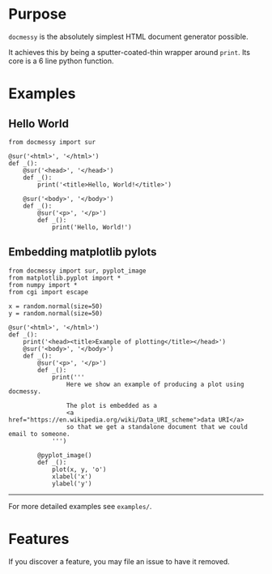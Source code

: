 
Purpose
=======

`docmessy` is the absolutely simplest HTML document generator possible.

It achieves this by being a sputter-coated-thin wrapper around `print`. Its core is a 6 line python function.

Examples
========

Hello World
-----------

    from docmessy import sur

    @sur('<html>', '</html>')
    def _():
        @sur('<head>', '</head>')
        def _():
            print('<title>Hello, World!</title>')
            
        @sur('<body>', '</body>')
        def _():
            @sur('<p>', '</p>')
            def _():
                print('Hello, World!')

Embedding matplotlib pylots
---------------------------

    from docmessy import sur, pyplot_image
    from matplotlib.pyplot import *
    from numpy import *
    from cgi import escape

    x = random.normal(size=50)
    y = random.normal(size=50)

    @sur('<html>', '</html>')
    def _():
        print('<head><title>Example of plotting</title></head>')
        @sur('<body>', '</body>')
        def _():
            @sur('<p>', '</p>')
            def _():
                print('''
                    Here we show an example of producing a plot using docmessy.
                    
                    The plot is embedded as a
                    <a href="https://en.wikipedia.org/wiki/Data_URI_scheme">data URI</a>
                    so that we get a standalone document that we could email to someone.
                ''')
            
            @pyplot_image()
            def _():
                plot(x, y, 'o')
                xlabel('x')
                ylabel('y')


----

For more detailed examples see `examples/`.

Features
========

If you discover a feature, you may file an issue to have it removed.

